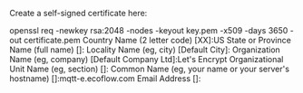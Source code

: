 Create a self-signed certificate here:

openssl req -newkey rsa:2048 -nodes -keyout key.pem -x509 -days 3650 -out certificate.pem
Country Name (2 letter code) [XX]:US
State or Province Name (full name) []:
Locality Name (eg, city) [Default City]:
Organization Name (eg, company) [Default Company Ltd]:Let's Encrypt
Organizational Unit Name (eg, section) []:
Common Name (eg, your name or your server's hostname) []:mqtt-e.ecoflow.com
Email Address []: